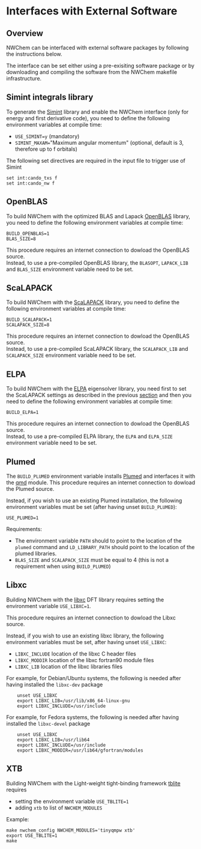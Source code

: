 # Interfaces with External Software

## Overview

NWChem can be interfaced with external software packages by following the instructions below.

The interface can be set either using a pre-exisiting software package or
by downloading and compiling the software from the NWChem makefile infrastructure.  

## Simint integrals library

To generate the [Simint](https://www.bennyp.org/research/simint/)
library and enable the NWChem interface (only for energy and first derivative code),
you need to define the following environment variables at compile time:  

  - `USE_SIMINT=y` (mandatory)
  - `SIMINT_MAXAM=`"Maximum angular momentum" (optional, default is 3, therefore up to f orbitals)

The following set directives are required in the input file to trigger use of Simint
```
set int:cando_txs f
set int:cando_nw f
```


## OpenBLAS

To build NWChem with the optimized BLAS and Lapack [OpenBLAS](https://github.com/xianyi/OpenBLAS) library,
you need to define the following environment variables at compile time:  
```
BUILD_OPENBLAS=1
BLAS_SIZE=8
```

This procedure requires an internet connection to dowload the OpenBLAS source.    
Instead, to use a pre-compiled OpenBLAS library, the `BLASOPT`, `LAPACK_LIB` and `BLAS_SIZE` environment variable need to be set.

## ScaLAPACK

To build NWChem with the [ScaLAPACK](https://github.com/Reference-ScaLAPACK/scalapack) library,
you need to define the following environment variables at compile time:  

```
BUILD_SCALAPACK=1
SCALAPACK_SIZE=8
```
This procedure requires an internet connection to dowload the OpenBLAS source.    
Instead, to use a pre-compiled ScaLAPACK library, the `SCALAPACK_LIB`  and `SCALAPACK_SIZE` environment variable need to be set.

## ELPA

To build NWChem with the [ELPA](https://gitlab.mpcdf.mpg.de/elpa/elpa) eigensolver library,
you need first to set the ScaLAPACK settings as described in the previous [section](#scalapack) and
then you need to define the following environment variables at compile time:  

```
BUILD_ELPA=1
```
This procedure requires an internet connection to dowload the OpenBLAS source.   
Instead, to use a pre-compiled ELPA library, the `ELPA`  and `ELPA_SIZE` environment variable need to be set.

## Plumed

The `BUILD_PLUMED` environment variable installs [Plumed](https://www.plumed.org/) and
interfaces it with the [qmd](Gaussian-Basis-AIMD.md) module.
This procedure requires an internet connection to dowload the Plumed source.

Instead, if you wish to use an existing Plumed installation, the following environment variables must be set (after having unset `BUILD_PLUMED`): 
```
USE_PLUMED=1
```
Requirements:
* The environment variable `PATH` should to point to the location of the `plumed` command  and `LD_LIBRARY_PATH` should point to the location of the plumed libraries.
* `BLAS_SIZE` and `SCALAPACK_SIZE` must be equal to 4 (this is not a requirement when using `BUILD_PLUMED`)

## Libxc

Building NWChem with the [libxc](https://www.tddft.org/programs/libxc/) DFT library requires
setting the environment variable `USE_LIBXC=1`. 

This procedure requires an internet connection to dowload the Libxc source.

Instead, if you wish to use an existing libxc library, the following environment variables must be set, after having unset `USE_LIBXC`:   

 * `LIBXC_INCLUDE`   location of the libxc C header files
 * `LIBXC_MODDIR`   location of the libxc fortran90 module files
 * `LIBXC_LIB`     location of the libxc libraries files

For example, for Debian/Ubuntu systems, the following is needed after having installed the `libxc-dev` package
```
    unset USE_LIBXC
    export LIBXC_LIB=/usr/lib/x86_64-linux-gnu
    export LIBXC_INCLUDE=/usr/include
```
For example, for Fedora systems, the following is needed after having installed the `libxc-devel` package
```
    unset USE_LIBXC
    export LIBXC_LIB=/usr/lib64
    export LIBXC_INCLUDE=/usr/include 
    export LIBXC_MODDIR=/usr/lib64/gfortran/modules
```


## XTB

Building NWChem with the Light-weight tight-binding framework [tblite](https://tblite.readthedocs.io)
requires  

* setting the environment variable `USE_TBLITE=1`
* adding `xtb` to list of `NWCHEM_MODULES`

Example:
```
make nwchem_config NWCHEM_MODULES='tinyqmpw xtb'
export USE_TBLITE=1
make
```
